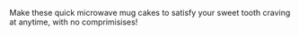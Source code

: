 Make these quick microwave mug cakes to satisfy your sweet tooth craving at anytime, with no comprimisises!